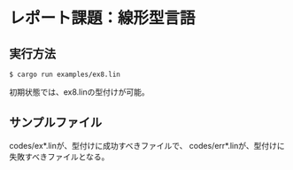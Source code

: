 # レポート課題：線形型言語

## 実行方法

```
$ cargo run examples/ex8.lin
```

初期状態では、ex8.linの型付けが可能。

## サンプルファイル

codes/ex*.linが、型付けに成功すべきファイルで、
codes/err*.linが、型付けに失敗すべきファイルとなる。
